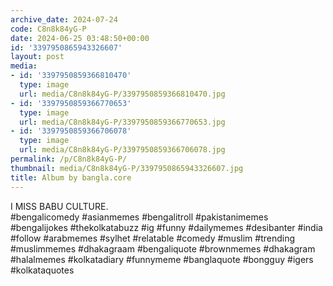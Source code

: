 ```yaml
---
archive_date: 2024-07-24
code: C8n8k84yG-P
date: 2024-06-25 03:48:50+00:00
id: '3397950865943326607'
layout: post
media:
- id: '3397950859366810470'
  type: image
  url: media/C8n8k84yG-P/3397950859366810470.jpg
- id: '3397950859366770653'
  type: image
  url: media/C8n8k84yG-P/3397950859366770653.jpg
- id: '3397950859366706078'
  type: image
  url: media/C8n8k84yG-P/3397950859366706078.jpg
permalink: /p/C8n8k84yG-P/
thumbnail: media/C8n8k84yG-P/3397950865943326607.jpg
title: Album by bangla.core
---
```


I MISS BABU CULTURE.  
#bengalicomedy #asianmemes #bengalitroll #pakistanimemes #bengalijokes #thekolkatabuzz #ig #funny #dailymemes #desibanter #india #follow #arabmemes #sylhet #relatable #comedy #muslim #trending #muslimmemes #dhakagraam #bengaliquote #brownmemes #dhakagram #halalmemes #kolkatadiary #funnymeme #banglaquote #bongguy #igers #kolkataquotes